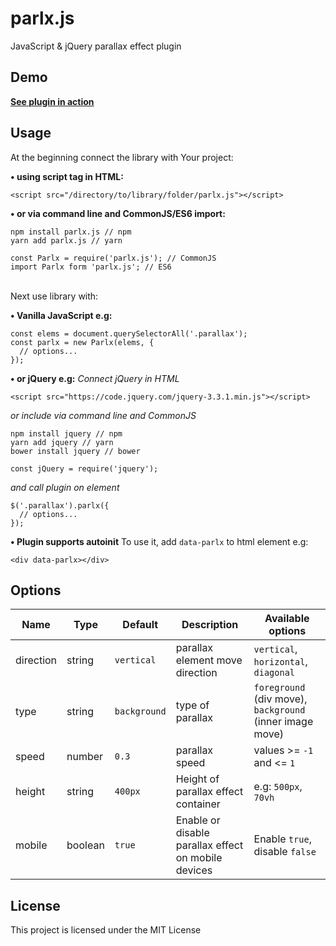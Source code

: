 # parlx.js

JavaScript & jQuery parallax effect plugin

## Demo
**[See plugin in action](https://jb1905.github.io/parlx.js/)**

## Usage
At the beginning connect the library with Your project:

**&bull; using script tag in HTML:**
```
<script src="/directory/to/library/folder/parlx.js"></script>
```

**&bull; or via command line and CommonJS/ES6 import:**
```
npm install parlx.js // npm
yarn add parlx.js // yarn
```
```
const Parlx = require('parlx.js'); // CommonJS
import Parlx form 'parlx.js'; // ES6
```

<br>
Next use library with:

**&bull; Vanilla JavaScript e.g:**
```
const elems = document.querySelectorAll('.parallax');
const parlx = new Parlx(elems, {
  // options...
});
```

**&bull; or jQuery e.g:**
*Connect jQuery in HTML*
```
<script src="https://code.jquery.com/jquery-3.3.1.min.js"></script>
```

*or include via command line and CommonJS*
```
npm install jquery // npm
yarn add jquery // yarn
bower install jquery // bower
```

```
const jQuery = require('jquery');
```

*and call plugin on element*
```
$('.parallax').parlx({
  // options...
});
```

**&bull; Plugin supports autoinit**
To use it, add `data-parlx` to html element e.g:
```
<div data-parlx></div>
```

## Options
Name | Type | Default | Description | Available options
-|-|-|-|-
direction | string | `vertical` | parallax element move direction | `vertical`, `horizontal`, `diagonal`
type | string | `background` | type of parallax | `foreground` (div move), `background` (inner image move)
speed | number | `0.3` | parallax speed | values >= `-1` and <= `1`
height | string | `400px` | Height of parallax effect container | e.g: `500px`, `70vh`
mobile | boolean | `true` | Enable or disable parallax effect on mobile devices | Enable `true`, disable `false`

## License
This project is licensed under the MIT License
